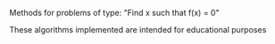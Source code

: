 Methods for problems of type:
"Find x such that f(x) = 0" 

These algorithms implemented are intended for educational purposes

